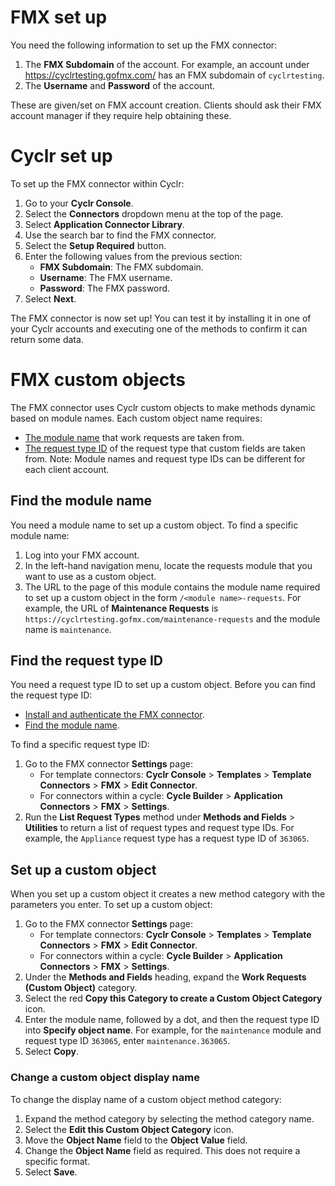 
<a name="fmx-set-up"></a>

# FMX set up

You need the following information to set up the FMX connector:

1. The **FMX Subdomain** of the account. For example, an account under https://cyclrtesting.gofmx.com/ has an FMX subdomain of `cyclrtesting`.
2. The **Username** and **Password** of the account.

These are given/set on FMX account creation. Clients should ask their FMX account manager if they require help obtaining these.

# Cyclr set up

To set up the FMX connector within Cyclr:

1. Go to your **Cyclr Console**.
2. Select the **Connectors** dropdown menu at the top of the page.
3. Select **Application Connector Library**.
4. Use the search bar to find the FMX connector.
5. Select the **Setup Required** button.
6. Enter the following values from the previous section:
    - **FMX Subdomain**: The FMX subdomain.
    - **Username**: The FMX username.
    - **Password**: The FMX password.
7. Select **Next**.

The FMX connector is now set up! You can test it by installing it in one of your Cyclr accounts and executing one of the methods to confirm it can return some data.

# FMX custom objects

The FMX connector uses Cyclr custom objects to make methods dynamic based on module names. Each custom object name requires:

-   [The module name](#find-the-module-name) that work requests are taken from.
-   [The request type ID](#find-the-request-type-id) of the request type that custom fields are taken from.
    Note: Module names and request type IDs can be different for each client account.

<a name="find-the-module-name"></a>

## Find the module name

You need a module name to set up a custom object. To find a specific module name:

1. Log into your FMX account.
2. In the left-hand navigation menu, locate the requests module that you want to use as a custom object.
3. The URL to the page of this module contains the module name required to set up a custom object in the form `/<module name>-requests`. For example, the URL of **Maintenance Requests** is `https://cyclrtesting.gofmx.com/maintenance-requests` and the module name is `maintenance`.

<a name="find-the-request-type-id"></a>

## Find the request type ID

You need a request type ID to set up a custom object. Before you can find the request type ID:

-   [Install and authenticate the FMX connector](#fmx-set-up).
-   [Find the module name](#find-the-module-name).

To find a specific request type ID:

1. Go to the FMX connector **Settings** page:
    - For template connectors: **Cyclr Console** > **Templates** > **Template Connectors** > **FMX** > **Edit Connector**.
    - For connectors within a cycle: **Cycle Builder** > **Application Connectors** > **FMX** > **Settings**.
2. Run the **List Request Types** method under **Methods and Fields** > **Utilities** to return a list of request types and request type IDs. For example, the `Appliance` request type has a request type ID of `363065`.

## Set up a custom object

When you set up a custom object it creates a new method category with the parameters you enter. To set up a custom object:

1. Go to the FMX connector **Settings** page:
    - For template connectors: **Cyclr Console** > **Templates** > **Template Connectors** > **FMX** > **Edit Connector**.
    - For connectors within a cycle: **Cycle Builder** > **Application Connectors** > **FMX** > **Settings**.
2. Under the **Methods and Fields** heading, expand the **Work Requests (Custom Object)** category.
3. Select the red **Copy this Category to create a Custom Object Category** icon.
4. Enter the module name, followed by a dot, and then the request type ID into **Specify object name**. For example, for the `maintenance` module and request type ID `363065`, enter `maintenance.363065`.
5. Select **Copy**.

### Change a custom object display name

To change the display name of a custom object method category:

1. Expand the method category by selecting the method category name.
2. Select the **Edit this Custom Object Category** icon.
3. Move the **Object Name** field to the **Object Value** field.
4. Change the **Object Name** field as required. This does not require a specific format.
5. Select **Save**.
